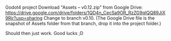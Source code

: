 Godot4 project
Download "Assets – v0.12.zip" from Google Drive:
https://drive.google.com/drive/folders/1QD4n_CecSa9OR_RzZG9qIQQ89JiX9Rjr?usp=sharing
Change to branch v0.10. (The Google Drive file is the snapshot of Assets folder from that branch, drop it into the project folder.)

Should then just work. Good lucks ;D
